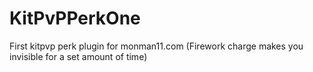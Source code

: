 # KitPvPPerkOne
First kitpvp perk plugin for monman11.com (Firework charge makes you invisible for a set amount of time)
